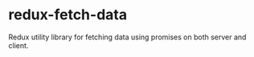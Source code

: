 # redux-fetch-data
Redux utility library for fetching data using promises on both server and client.

